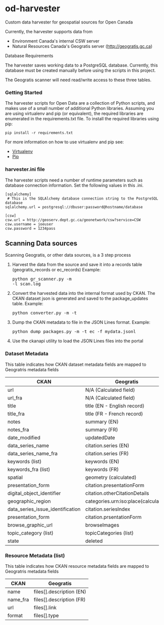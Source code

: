 # od-harvester

Custom data harvester for geospatial sources for Open Canada

Currently, the harvester supports data from

 - Environment Canada's internal CSW server 
 - Natural Resources Canada's Geogratis server (http://geogratis.gc.ca)
 
Database Requirements

The harvester saves working data to a PostgreSQL database. Currently, this database must
be created manually before using the scripts in this project.

The Geogratis scanner will need read/write access to these three tables.

### Getting Started ###

The harvester scripts for Open Data are a collection of Python scripts, and makes use of a small number of 
additional Python libraries. Assuming you are using virtualenv and pip (or equivalent), the required libraries 
are enumerated in the requirements.txt file. To install the required libraries using pip:

```pip install -r requirements.txt```

For more information on how to use virtualenv and pip see:

* [Virtualenv](http://virtualenv.readthedocs.org/en/latest/)
* [Pip](http://pip.readthedocs.org/en/latest/user_guide.html)


### harvester.ini file

The harvester scripts need a number of runtime parameters such as database connection information. Set the
following values in this .ini.

```
[sqlalchemy]
 # This is the SQLAlchemy database connection string to the PostgreSQL database
sqlalchemy.url = postgresql://dbuser:password@hostname/database

[csw]
csw.url = http://geoserv.dept.gc.ca/geonetwork/csw?service=CSW
csw.username = joeuser
csw.password = 1234pass
```

## Scanning Data sources ##

Scanning Geogratis, or other data sources, is a 3 step process

1. Harvest the data from the source and save it into a records table (geogratis_records or ec_records)
   Example: <pre>python gr_scanner.py -m -l scan.log</pre> 
2. Convert the harvested data into the internal format used by CKAN. 
   The CKAN dataset json is generated and saved to the package_updates table.
   Example: <pre>python converter.py -m -t</pre>
3. Dump the CKAN metadata to file in the JSON Lines format. 
   Example: <pre>python dump_packages.py -m -t ec -f mydata.jsonl</pre>
4. Use the ckanapi utility to load the JSON Lines files into the portal
 
### Dataset Metadata ###

This table indicates how CKAN dataset metadata fields are mapped to Geogratris metadata fields

 CKAN                             | Geogratis                            
 -------------------------------- | ------------------------------------ 
 url                              | N/A (Calculated field)               
 url_fra                          | N/A (Calculated field)               
 title                            | title (EN - English record)          
 title_fra                        | title (FR - French record)           
 notes                            | summary (EN)                         
 notes_fra                        | summary (FR)                         
 date_modified                    | updatedDate                          
 data_series_name                 | citation.series (EN)                 
 data_series_name_fra             | citation.series (FR)                 
 keywords (list)                  | keywords (EN)                        
 keywords_fra (list)              | keywords (FR)                        
 spatial                          | geometry (calculated)                
 presentation_form                | citation.presentationForm            
 digital_object_identifier        | citation.otherCitationDetails        
 geographic_region                | categories.urn:iso:place(calculated) 
 data_series_issue_identification | citation.seriesIndex                 
 presentation_form                | citation.prsentationForm             
 browse_graphic_url               | browseImages                 
 topic_category (list)            | topicCategories (list)               
 state                            | deleted      

### Resource Metadata (list) ###

This table indicates how CKAN resource metadata fields are mapped to Geogratris metadata fields

 CKAN                             | Geogratis                           
 -------------------------------- | ------------------------------------ 
 name                             | files[].description (EN)            
 name_fra                         | files[].description (FR)            
 url                              | files[].link                        
 format                           | files[].type                        


